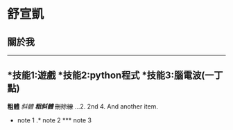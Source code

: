 # 舒宣凱
## 關於我
---------------------------------------------------------------
*技能1:遊戲
*技能2:**python程式**
*技能3:腦電波(一丁點)
---------------------------------------------------------------

**粗體**
*斜體*
***粗斜體***
~~刪除線~~
...2. 2nd
4. And another item.
* note 1
.* note 2
*** note 3
